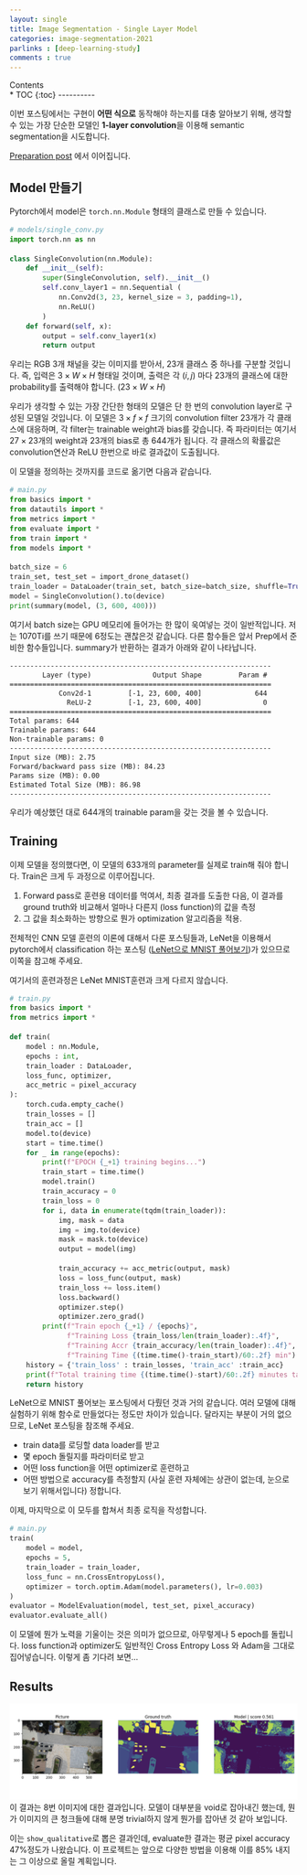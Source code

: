 ```yaml
---
layout: single
title: Image Segmentation - Single Layer Model
categories: image-segmentation-2021
parlinks : [deep-learning-study]
comments : true
---
```

<div id="toc">
Contents
</div>
* TOC
{:toc}
----------

이번 포스팅에서는 구현이 **어떤 식으로** 동작해야 하는지를 대충 알아보기 위해, 생각할 수 있는 가장 단순한 모델인 **1-layer convolution**을 이용해 semantic segmentation을 시도합니다. 

[Preparation post](/image-segmentation-2021/preparation) 에서 이어집니다. 

## Model 만들기 
Pytorch에서 model은 `torch.nn.Module` 형태의 클래스로 만들 수 있습니다. 
```py 
# models/single_conv.py
import torch.nn as nn

class SingleConvolution(nn.Module):
    def __init__(self):
        super(SingleConvolution, self).__init__()
        self.conv_layer1 = nn.Sequential (
            nn.Conv2d(3, 23, kernel_size = 3, padding=1),
            nn.ReLU()
        )
    def forward(self, x):
        output = self.conv_layer1(x)
        return output
```
우리는 RGB 3개 채널을 갖는 이미지를 받아서, 23개 클래스 중 하나를 구분할 것입니다. 즉, 입력은 $3 \times W \times H$ 형태일 것이며, 출력은 각 $(i, j)$ 마다 23개의 클래스에 대한 probability를 출력해야 합니다. ($23 \times W \times H$)

우리가 생각할 수 있는 가장 간단한 형태의 모델은 단 한 번의 convolution layer로 구성된 모델일 것입니다. 이 모델은 $3 \times f \times f$ 크기의 convolution filter 23개가 각 클래스에 대응하며, 각 filter는 trainable weight과 bias를 갖습니다. 즉 파라미터는 여기서 $27 \times 23$개의 weight과 23개의 bias로 총 644개가 됩니다. 각 클래스의 확률값은 convolution연산과 ReLU 한번으로 바로 결과값이 도출됩니다. 

이 모델을 정의하는 것까지를 코드로 옮기면 다음과 같습니다. 
```py
# main.py
from basics import *
from datautils import * 
from metrics import * 
from evaluate import *
from train import * 
from models import * 

batch_size = 6
train_set, test_set = import_drone_dataset()
train_loader = DataLoader(train_set, batch_size=batch_size, shuffle=True)
model = SingleConvolution().to(device)
print(summary(model, (3, 600, 400)))
```
여기서 batch size는 GPU 메모리에 들어가는 한 많이 욱여넣는 것이 일반적입니다. 저는 1070Ti를 쓰기 때문에 6정도는 괜찮은것 같습니다. 다른 함수들은 앞서 Prep에서 준비한 함수들입니다. summary가 반환하는 결과가 아래와 같이 나타납니다. 
```
----------------------------------------------------------------
        Layer (type)               Output Shape         Param #
================================================================
            Conv2d-1         [-1, 23, 600, 400]             644
              ReLU-2         [-1, 23, 600, 400]               0
================================================================
Total params: 644
Trainable params: 644
Non-trainable params: 0
----------------------------------------------------------------
Input size (MB): 2.75
Forward/backward pass size (MB): 84.23
Params size (MB): 0.00
Estimated Total Size (MB): 86.98
----------------------------------------------------------------
```
우리가 예상했던 대로 644개의 trainable param을 갖는 것을 볼 수 있습니다.

## Training
이제 모델을 정의했다면, 이 모델의 633개의 parameter를 실제로 train해 줘야 합니다. Train은 크게 두 과정으로 이루어집니다.
1. Forward pass로 훈련용 데이터를 먹여서, 최종 결과를 도출한 다음, 이 결과를 ground truth와 비교해서 얼마나 다른지 (loss function)의 값을 측정
2. 그 값을 최소화하는 방향으로 뭔가 optimization 알고리즘을 적용. 

전체적인 CNN 모델 훈련의 이론에 대해서 다룬 포스팅들과, LeNet을 이용해서 pytorch에서 classification 하는 포스팅 ([LeNet으로 MNIST 풀어보기](/deep-learning-study/LeNet-MNIST))가 있으므로 이쪽을 참고해 주세요. 

여기서의 훈련과정은 LeNet MNIST훈련과 크게 다르지 않습니다. 
```py 
# train.py
from basics import * 
from metrics import *

def train(
    model : nn.Module, 
    epochs : int,
    train_loader : DataLoader,
    loss_func, optimizer,
    acc_metric = pixel_accuracy
):
    torch.cuda.empty_cache()
    train_losses = [] 
    train_acc = []
    model.to(device)
    start = time.time()
    for _ in range(epochs):
        print(f"EPOCH {_+1} training begins...")
        train_start = time.time()
        model.train()
        train_accuracy = 0 
        train_loss = 0
        for i, data in enumerate(tqdm(train_loader)):
            img, mask = data 
            img = img.to(device)
            mask = mask.to(device)
            output = model(img)

            train_accuracy += acc_metric(output, mask)
            loss = loss_func(output, mask)
            train_loss += loss.item()
            loss.backward()
            optimizer.step()
            optimizer.zero_grad()
        print(f"Train epoch {_+1} / {epochs}",
              f"Training Loss {train_loss/len(train_loader):.4f}",
              f"Training Accr {train_accuracy/len(train_loader):.4f}",
              f"Training Time {(time.time()-train_start)/60:.2f} min")
    history = {'train_loss' : train_losses, 'train_acc' :train_acc}
    print(f"Total training time {(time.time()-start)/60:.2f} minutes taken")
    return history
```
LeNet으로 MNIST 풀어보는 포스팅에서 다뤘던 것과 거의 같습니다. 여러 모델에 대해 실험하기 위해 함수로 만들었다는 정도만 차이가 있습니다. 달라지는 부분이 거의 없으므로, LeNet 포스팅을 참조해 주세요. 
- train data를 로딩할 data loader를 받고
- 몇 epoch 돌릴지를 파라미터로 받고
- 어떤 loss function을 어떤 optimizer로 훈련하고 
- 어떤 방법으로 accuracy를 측정할지 (사실 훈련 자체에는 상관이 없는데, 눈으로 보기 위해서입니다) 정합니다. 

이제, 마지막으로 이 모두를 합쳐서 최종 로직을 작성합니다. 
```py
# main.py
train(
    model = model, 
    epochs = 5,
    train_loader = train_loader, 
    loss_func = nn.CrossEntropyLoss(), 
    optimizer = torch.optim.Adam(model.parameters(), lr=0.003)
)
evaluator = ModelEvaluation(model, test_set, pixel_accuracy)
evaluator.evaluate_all()
```
이 모델에 뭔가 노력을 기울이는 것은 의미가 없으므로, 아무렇게나 5 epoch를 돌립니다. loss function과 optimizer도 일반적인 Cross Entropy Loss 와 Adam을 그대로 집어넣습니다. 이렇게 좀 기다려 보면... 

## Results
![picture 2](../../images/5016c106c073b550e189e3d0242abd0ba532280a4eed9c4c27025aed43c46510.png)  
이 결과는 8번 이미지에 대한 결과입니다. 모델이 대부분을 void로 잡아내긴 했는데, 뭔가 이미지의 큰 청크들에 대해 분명 trivial하지 않게 뭔가를 잡아낸 것 같아 보입니다. 

이는 `show_qualitative`로 뽑은 결과인데, evaluate한 결과는 평균 pixel accuracy 47%정도가 나왔습니다. 이 프로젝트는 앞으로 다양한 방법을 이용해 이를 85% 내지는 그 이상으로 올릴 계획입니다.  